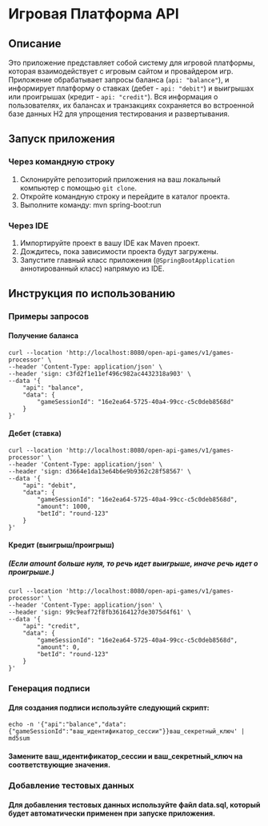 # Игровая Платформа API

## Описание

Это приложение представляет собой систему для игровой платформы, которая взаимодействует с игровым сайтом и
провайдером игр. Приложение обрабатывает запросы баланса (`api: "balance"`), и информирует
платформу о ставках (дебет - `api: "debit"`) и выигрышах или проигрышах (кредит - `api: "credit"`). Вся информация о
пользователях, их балансах и транзакциях сохраняется во встроенной базе данных H2 для упрощения тестирования и
развертывания.

## Запуск приложения

### Через командную строку

1. Склонируйте репозиторий приложения на ваш локальный компьютер с помощью `git clone`.
2. Откройте командную строку и перейдите в каталог проекта.
3. Выполните команду: mvn spring-boot:run

### Через IDE

1. Импортируйте проект в вашу IDE как Maven проект.
2. Дождитесь, пока зависимости проекта будут загружены.
3. Запустите главный класс приложения (`@SpringBootApplication` аннотированный класс) напрямую из IDE.

## Инструкция по использованию

### Примеры запросов

#### Получение баланса

```
curl --location 'http://localhost:8080/open-api-games/v1/games-processor' \
--header 'Content-Type: application/json' \
--header 'sign: c3fd2f1e11ef496c982ac4432318a903' \
--data '{
    "api": "balance",
    "data": {
        "gameSessionId": "16e2ea64-5725-40a4-99cc-c5c0deb8568d"
    }
}'
```

#### Дебет (ставка)

```
curl --location 'http://localhost:8080/open-api-games/v1/games-processor' \
--header 'Content-Type: application/json' \
--header 'sign: d3664e1da13e64b6e9b9362c28f58567' \
--data '{
    "api": "debit",
    "data": {
        "gameSessionId": "16e2ea64-5725-40a4-99cc-c5c0deb8568d",
        "amount": 1000,
        "betId": "round-123"
    }
}'
```

#### Кредит (выигрыш/проигрыш)

##### (Если amount больше нуля, то речь идет выигрыше, иначе речь идет о проигрыше.)

```
curl --location 'http://localhost:8080/open-api-games/v1/games-processor' \
--header 'Content-Type: application/json' \
--header 'sign: 99c9eaf72f8fb36164127de3075d4f61' \
--data '{
    "api": "credit",
    "data": {
        "gameSessionId": "16e2ea64-5725-40a4-99cc-c5c0deb8568d",
        "amount": 0,
        "betId": "round-123"
    }
}'
```

### Генерация подписи

#### Для создания подписи используйте следующий скрипт:

```
echo -n '{"api":"balance","data":{"gameSessionId":"ваш_идентификатор_сессии"}}ваш_секретный_ключ' | md5sum
```

#### Замените ваш_идентификатор_сессии и ваш_секретный_ключ на соответствующие значения.

### Добавление тестовых данных

#### Для добавления тестовых данных используйте файл data.sql, который будет автоматически применен при запуске приложения.
